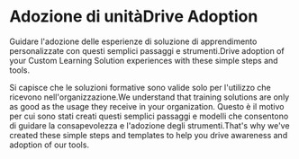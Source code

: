 # <a name="drive-adoption"></a><span data-ttu-id="c453e-101">Adozione di unità</span><span class="sxs-lookup"><span data-stu-id="c453e-101">Drive Adoption</span></span>

<span data-ttu-id="c453e-102">Guidare l'adozione delle esperienze di soluzione di apprendimento personalizzate con questi semplici passaggi e strumenti.</span><span class="sxs-lookup"><span data-stu-id="c453e-102">Drive adoption of your Custom Learning Solution experiences with these simple steps and tools.</span></span> 

<span data-ttu-id="c453e-103">Si capisce che le soluzioni formative sono valide solo per l'utilizzo che ricevono nell'organizzazione.</span><span class="sxs-lookup"><span data-stu-id="c453e-103">We understand that training solutions are only as good as the usage they receive in your organization.</span></span>  <span data-ttu-id="c453e-104">Questo è il motivo per cui sono stati creati questi semplici passaggi e modelli che consentono di guidare la consapevolezza e l'adozione degli strumenti.</span><span class="sxs-lookup"><span data-stu-id="c453e-104">That's why we've created these simple steps and templates to help you drive awareness and adoption of our tools.</span></span>  



